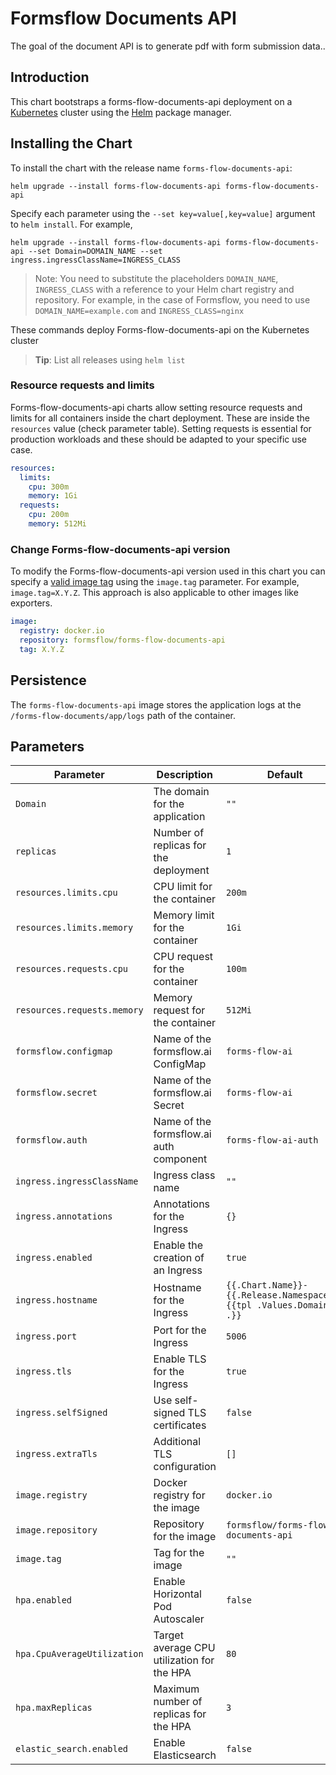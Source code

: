 # Formsflow Documents API

The goal of the document API is to generate pdf with form submission data..

## Introduction

This chart bootstraps a forms-flow-documents-api deployment on a [Kubernetes](https://kubernetes.io) cluster using the [Helm](https://helm.sh) package manager.


## Installing the Chart

To install the chart with the release name `forms-flow-documents-api`:

```console
helm upgrade --install forms-flow-documents-api forms-flow-documents-api
```

Specify each parameter using the `--set key=value[,key=value]` argument to `helm install`. For example,

```console
helm upgrade --install forms-flow-documents-api forms-flow-documents-api --set Domain=DOMAIN_NAME --set ingress.ingressClassName=INGRESS_CLASS
```

> Note: You need to substitute the placeholders `DOMAIN_NAME`, `INGRESS_CLASS` with a reference to your Helm chart registry and repository. For example, in the case of Formsflow, you need to use `DOMAIN_NAME=example.com` and `INGRESS_CLASS=nginx`

These commands deploy Forms-flow-documents-api on the Kubernetes cluster

> **Tip**: List all releases using `helm list`

### Resource requests and limits

Forms-flow-documents-api charts allow setting resource requests and limits for all containers inside the chart deployment. These are inside the `resources` value (check parameter table). Setting requests is essential for production workloads and these should be adapted to your specific use case.

```yaml
resources:
  limits:
    cpu: 300m
    memory: 1Gi
  requests:
    cpu: 200m
    memory: 512Mi
```

### Change Forms-flow-documents-api version

To modify the Forms-flow-documents-api version used in this chart you can specify a [valid image tag](https://hub.docker.com/repository/docker/formsflow/forms-flow-documents-api) using the `image.tag` parameter. For example, `image.tag=X.Y.Z`. This approach is also applicable to other images like exporters.

```yaml
image:
  registry: docker.io
  repository: formsflow/forms-flow-documents-api
  tag: X.Y.Z 
```
## Persistence

The `forms-flow-documents-api` image stores the application logs at the `/forms-flow-documents/app/logs` path of the container.

## Parameters

| Parameter                                   | Description                                                           | Default                                                          |
|---------------------------------------------|-----------------------------------------------------------------------|------------------------------------------------------------------|
| `Domain`                                    | The domain for the application                                        | `""`                                                             |
| `replicas`                                  | Number of replicas for the deployment                                 | `1`                                                              |
| `resources.limits.cpu`                      | CPU limit for the container                                           | `200m`                                                           |
| `resources.limits.memory`                   | Memory limit for the container                                        | `1Gi`                                                            |
| `resources.requests.cpu`                    | CPU request for the container                                         | `100m`                                                           |
| `resources.requests.memory`                 | Memory request for the container                                      | `512Mi`                                                          |
| `formsflow.configmap`                       | Name of the formsflow.ai ConfigMap                                    | `forms-flow-ai`                                                  |
| `formsflow.secret`                          | Name of the formsflow.ai Secret                                       | `forms-flow-ai`                                                  |
| `formsflow.auth`                            | Name of the formsflow.ai auth component                               | `forms-flow-ai-auth`                                             |
| `ingress.ingressClassName`                  | Ingress class name                                                    | `""`                                                             |
| `ingress.annotations`                       | Annotations for the Ingress                                           | `{}`                                                             |
| `ingress.enabled`                           | Enable the creation of an Ingress                                     | `true`                                                           |
| `ingress.hostname`                          | Hostname for the Ingress                                              | `{{.Chart.Name}}-{{.Release.Namespace}}.{{tpl .Values.Domain .}}`|
| `ingress.port`                              | Port for the Ingress                                                  | `5006`                                                           |
| `ingress.tls`                               | Enable TLS for the Ingress                                            | `true`                                                           |
| `ingress.selfSigned`                        | Use self-signed TLS certificates                                      | `false`                                                          |
| `ingress.extraTls`                          | Additional TLS configuration                                          | `[]`                                                             |
| `image.registry`                            | Docker registry for the image                                         | `docker.io`                                                      |
| `image.repository`                          | Repository for the image                                              | `formsflow/forms-flow-documents-api`                             |
| `image.tag`                                 | Tag for the image                                                     | `""`                                                         |
| `hpa.enabled`                               | Enable Horizontal Pod Autoscaler                                      | `false`                                                          |
| `hpa.CpuAverageUtilization`                 | Target average CPU utilization for the HPA                            | `80`                                                             |
| `hpa.maxReplicas`                           | Maximum number of replicas for the HPA                                | `3`                                                              |
| `elastic_search.enabled`                    | Enable Elasticsearch                                                  | `false`                                                          |
